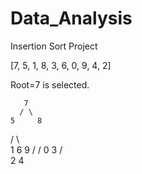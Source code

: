 # Data_Analysis
Insertion Sort Project

[7, 5, 1, 8, 3, 6, 0, 9, 4, 2]

Root=7 is selected.

       7
      / \
    5     8 
   /   \    \
  1     6    9
 /     /
0     3
     /  \
    2     4 
    
   

